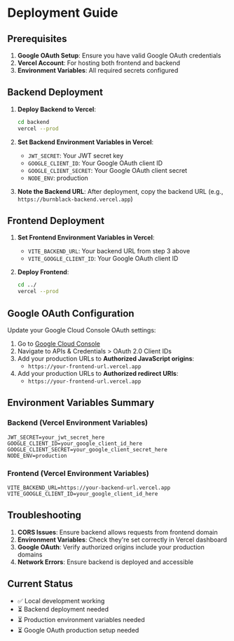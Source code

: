 # Deployment Guide

## Prerequisites

1. **Google OAuth Setup**: Ensure you have valid Google OAuth credentials
2. **Vercel Account**: For hosting both frontend and backend
3. **Environment Variables**: All required secrets configured

## Backend Deployment

1. **Deploy Backend to Vercel**:
   ```bash
   cd backend
   vercel --prod
   ```

2. **Set Backend Environment Variables in Vercel**:
   - `JWT_SECRET`: Your JWT secret key
   - `GOOGLE_CLIENT_ID`: Your Google OAuth client ID
   - `GOOGLE_CLIENT_SECRET`: Your Google OAuth client secret
   - `NODE_ENV`: production

3. **Note the Backend URL**: After deployment, copy the backend URL (e.g., `https://burnblack-backend.vercel.app`)

## Frontend Deployment

1. **Set Frontend Environment Variables in Vercel**:
   - `VITE_BACKEND_URL`: Your backend URL from step 3 above
   - `VITE_GOOGLE_CLIENT_ID`: Your Google OAuth client ID

2. **Deploy Frontend**:
   ```bash
   cd ../
   vercel --prod
   ```

## Google OAuth Configuration

Update your Google Cloud Console OAuth settings:

1. Go to [Google Cloud Console](https://console.cloud.google.com/)
2. Navigate to APIs & Credentials > OAuth 2.0 Client IDs
3. Add your production URLs to **Authorized JavaScript origins**:
   - `https://your-frontend-url.vercel.app`
4. Add your production URLs to **Authorized redirect URIs**:
   - `https://your-frontend-url.vercel.app`

## Environment Variables Summary

### Backend (Vercel Environment Variables)
```
JWT_SECRET=your_jwt_secret_here
GOOGLE_CLIENT_ID=your_google_client_id_here
GOOGLE_CLIENT_SECRET=your_google_client_secret_here
NODE_ENV=production
```

### Frontend (Vercel Environment Variables)
```
VITE_BACKEND_URL=https://your-backend-url.vercel.app
VITE_GOOGLE_CLIENT_ID=your_google_client_id_here
```

## Troubleshooting

1. **CORS Issues**: Ensure backend allows requests from frontend domain
2. **Environment Variables**: Check they're set correctly in Vercel dashboard
3. **Google OAuth**: Verify authorized origins include your production domains
4. **Network Errors**: Ensure backend is deployed and accessible

## Current Status

- ✅ Local development working
- ⏳ Backend deployment needed
- ⏳ Production environment variables needed
- ⏳ Google OAuth production setup needed